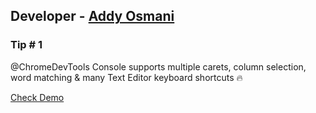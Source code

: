 ## Developer - [Addy Osmani](https://twitter.com/addyosmani)

### Tip # 1

@ChromeDevTools Console supports multiple carets, column selection, word matching & many Text Editor keyboard shortcuts 🔥

[Check Demo](https://twitter.com/i/status/1188707784310657026)